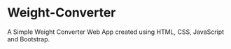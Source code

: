 # Weight-Converter
A Simple Weight Converter Web App created using HTML, CSS, JavaScript and Bootstrap.
